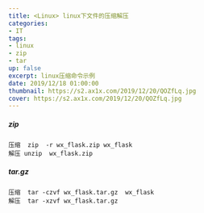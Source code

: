 ```yaml
---
title: <Linux> linux下文件的压缩解压
categories:
- IT
tags: 
- linux
- zip
- tar
up: false
excerpt: linux压缩命令示例
date: 2019/12/18 01:00:00
thumbnail: https://s2.ax1x.com/2019/12/20/QOZfLq.jpg
cover: https://s2.ax1x.com/2019/12/20/QOZfLq.jpg
---
```

##### zip
    压缩  zip  -r wx_flask.zip wx_flask
    解压 unzip  wx_flask.zip
##### tar.gz
    压缩  tar -czvf wx_flask.tar.gz  wx_flask
    解压  tar -xzvf wx_flask.tar.gz
